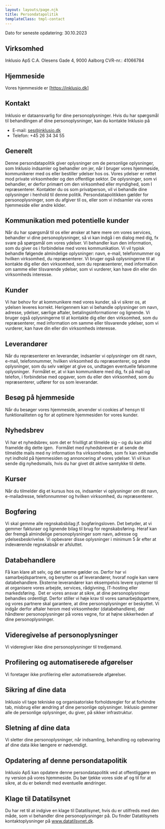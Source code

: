 ```yaml
---
layout: layouts/page.njk
title: Persondatapolitik
templateClass: tmpl-contact
---
```

Dato for seneste opdatering: 30.10.2023

## Virksomhed
Inklusio ApS
C.A. Olesens Gade 4, 9000 Aalborg
CVR-nr.: 41066784 

## Hjemmeside
Vores hjemmeside er [https://inklusio.dk]

## Kontakt
Inklusio er dataansvarlig for dine personoplysninger.
Hvis du har spørgsmål til behandlingen af dine personoplysninger, kan du kontakte Inklusio på
- E-mail: ses@inklusio.dk 
- Telefon: +45 26 34 34 55

## Generelt
Denne persondatapolitik giver oplysninger om de personlige oplysninger, som Inklusio indsamler og behandler om jer, når I bruger vores hjemmeside, kommunikerer med os eller bestiller ydelser hos os.
Vores ydelser er rettet mod private virksomheder og den offentlige sektor. De oplysninger, som vi behandler, er derfor primært om den virksomhed eller myndighed, som I repræsenterer.
Kontakter du os som privatperson, vil vi behandle dine oplysninger i henhold til denne politik.
Persondatapolitikken gælder for personoplysninger, som du afgiver til os, eller som vi indsamler via vores hjemmeside eller andre kilder.

## Kommunikation med potentielle kunder 
Når du har spørgsmål til os eller ønsker at høre mere om vores services, behandler vi dine personoplysninger, så vi kan indgå i en dialog med dig, fx svare på spørgsmål om vores ydelser. Vi behandler kun den information, som du giver os i forbindelse med vores kommunikation.
Vi vil typisk behandle følgende almindelige oplysninger: navn, e-mail, telefonnummer og hvilken virksomhed, du repræsenterer.
Vi bruger også oplysningerne til at kontakte dig eller den virksomhed, som du repræsenterer, med information om samme eller tilsvarende ydelser, som vi vurderer, kan have din eller din virksomheds interesse.

## Kunder 
Vi har behov for at kommunikere med vores kunder, så vi sikrer os, at ydelsen leveres korrekt. Herigennem kan vi behandle oplysninger om navn, adresse, ydelser, særlige aftaler, betalingsinformationer og lignende.
Vi bruger også oplysningerne til at kontakte dig eller den virksomhed, som du repræsenterer, med information om samme eller tilsvarende ydelser, som vi vurderer, kan have din eller din virksomheds interesse.

## Leverandører
Når du repræsenterer en leverandør, indsamler vi oplysninger om dit navn, e-mail, telefonnummer, hvilken virksomhed du repræsenterer, og andre oplysninger, som du selv vælger at give os, undtagen eventuelle følsomme oplysninger. 
Formålet er, at vi kan kommunikere med dig, fx på mail og telefon, i forbindelse med opgaver, som du eller den virksomhed, som du repræsenterer, udfører for os som leverandør.

## Besøg på hjemmeside
Når du besøger vores hjemmeside, anvender vi cookies af hensyn til funktionaliteten og for at optimere hjemmesiden for vores kunder. 

## Nyhedsbrev 
Vi har et nyhedsbrev, som det er frivilligt at tilmelde sig – og du kan altid framelde dig dette igen. 
Formålet med nyhedsbrevet er at sende de tilmeldte mails med ny information fra virksomheden, som fx kan omhandle nyt indhold på hjemmesiden og annoncering af vores ydelser.
Vi vil kun sende dig nyhedsmails, hvis du har givet dit aktive samtykke til dette. 

## Kurser 
Når du tilmelder dig et kursus hos os, indsamler vi oplysninger om dit navn, e-mailadresse, telefonnummer og hvilken virksomhed, du repræsenterer. 

## Bogføring
Vi skal gemme alle regnskabsbilag jf. bogføringsloven. Det betyder, at vi gemmer fakturaer og lignende bilag til brug for regnskabsføring. Heraf kan der fremgå almindelige personoplysninger som navn, adresse og ydelsesbeskrivelse.
Vi opbevarer disse oplysninger i minimum 5 år efter at indeværende regnskabsår er afsluttet. 

## Databehandlere 
Få kan klare alt selv, og det samme gælder os. Derfor har vi samarbejdspartnere, og benytter os af leverandører, hvoraf nogle kan være databehandlere.
Eksterne leverandører kan eksempelvis levere systemer til at organisere vores arbejde, services, rådgivning, IT-hosting eller markedsføring. 
Det er vores ansvar at sikre, at dine personoplysninger behandles ordentligt. Derfor stiller vi høje krav til vores samarbejdspartnere, og vores partnere skal garantere, at dine personoplysninger er beskyttet.
Vi indgår derfor aftaler herom med virksomheder (databehandlere), der håndterer personoplysninger på vores vegne, for at højne sikkerheden af dine personoplysninger.

## Videregivelse af personoplysninger 
Vi videregiver ikke dine personoplysninger til tredjemand. 
## Profilering og automatiserede afgørelser
Vi foretager ikke profilering eller automatiserede afgørelser. 

## Sikring af dine data 
Inklusio vil tage tekniske og organisatoriske forholdsregler for at forhindre tab, misbrug eller ændring af dine personlige oplysninger. Inklusio gemmer alle de personlige oplysninger, du giver, på sikker infrastruktur. 

## Sletning af dine data
Vi sletter dine personoplysninger, når indsamling, behandling og opbevaring af dine data ikke længere er nødvendigt. 

## Opdatering af denne persondatapolitik
Inklusio ApS kan opdatere denne persondatapolitik ved at offentliggøre en ny version på vores hjemmeside. Du bør tjekke vores side af og til for at sikre, at du er bekendt med eventuelle ændringer.

## Klage til Datatilsynet
Du har ret til at indgive en klage til Datatilsynet, hvis du er utilfreds med den måde, som vi behandler dine personoplysninger på. Du finder Datatilsynets kontaktoplysninger på www.datatilsynet.dk.